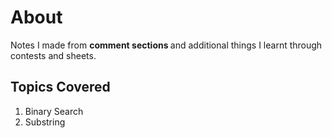 # About

Notes I made from <b>comment sections </b> and additional things I learnt through contests and sheets.

## Topics Covered

1. Binary Search
2. Substring
